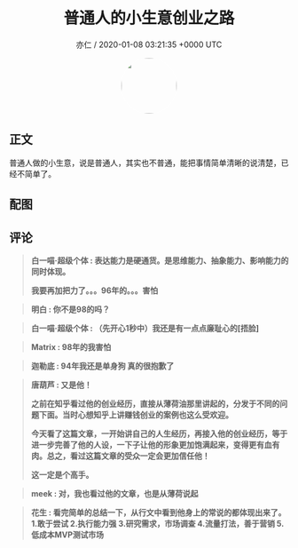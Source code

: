 <h1 align="center">普通人的小生意创业之路</h1>
<p align="center">
    <a>亦仁 / 2020-01-08 03:21:35 &#43;0000 UTC</a>
</p>

<div align="center">
    <img src="https://images.zsxq.com/Fn3NQqCN8nuGF86yZPXSbEsl0mb3?e=1590940799&amp;token=kIxbL07-8jAj8w1n4s9zv64FuZZNEATmlU_Vm6zD:pfbNc8W3hS0oYG_hyXXh_rHMHuc=" width="100" height="100" style="border:1px solid;border-radius:50%; color:#ffffff"/>
</div>

## 正文

<div>
普通人做的小生意，说是普通人，其实也不普通，能把事情简单清晰的说清楚，已经不简单了。


</div>

## 配图
<div class="image" align="center">

</div>

## 评论

<div align="left">
<div>

<blockquote >
<span> <strong>白一喵·超级个体 : 表达能力是硬通货。是思维能力、抽象能力、影响能力的同时体现。

我要再加把力了。。。96年的。。。害怕 </strong></span>
</blockquote>

<blockquote >
<span> <strong>明白 : 你不是98的吗？ </strong></span>
</blockquote>

<blockquote >
<span> <strong>白一喵·超级个体 : （先开心1秒中）我还是有一点点廉耻心的[捂脸] </strong></span>
</blockquote>

<blockquote >
<span> <strong>Matrix : 98年的我害怕 </strong></span>
</blockquote>

<blockquote >
<span> <strong>迦勒底 : 94年我还是单身狗 真的很抱歉了 </strong></span>
</blockquote>

<blockquote >
<span> <strong>唐葫芦 : 又是他！

之前在知乎看过他的创业经历，直接从薄荷油那里讲起的，分发于不同的问题下面。当时心想知乎上讲赚钱创业的案例也这么受欢迎。

今天看了这篇文章，一开始讲自己的人生经历，再接入他的创业经历，等于进一步完善了他的人设，一下子让他的形象更加饱满起来，变得更有血有肉。总之，看过这篇文章的受众一定会更加信任他！

这一定是个高手。 </strong></span>
</blockquote>

<blockquote >
<span> <strong>meek : 对，我也看过他的文章，也是从薄荷说起 </strong></span>
</blockquote>

<blockquote >
<span> <strong>花生 : 看完简单的总结一下，从行文中看到他身上的常说的都体现出来了。
1.敢于尝试
2.执行能力强
3.研究需求，市场调查
4.流量打法，善于营销
5.低成本MVP测试市场 </strong></span>
</blockquote>

</div>
</div>